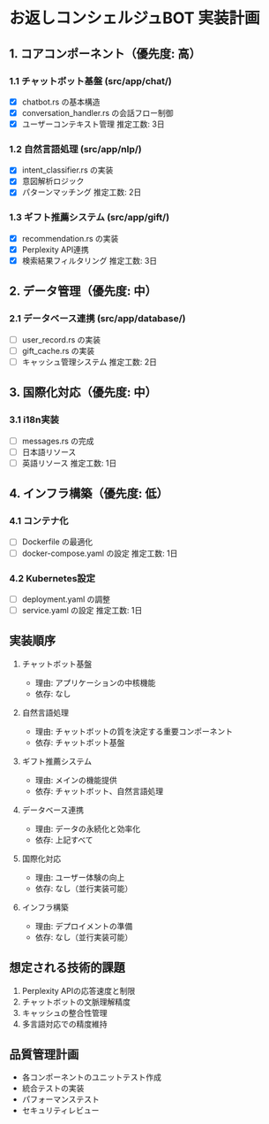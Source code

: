 # お返しコンシェルジュBOT 実装計画

## 1. コアコンポーネント（優先度: 高）
### 1.1 チャットボット基盤 (src/app/chat/)
- [x] chatbot.rs の基本構造
- [x] conversation_handler.rs の会話フロー制御
- [x] ユーザーコンテキスト管理
推定工数: 3日

### 1.2 自然言語処理 (src/app/nlp/)
- [x] intent_classifier.rs の実装
- [x] 意図解析ロジック
- [x] パターンマッチング
推定工数: 2日

### 1.3 ギフト推薦システム (src/app/gift/)
- [x] recommendation.rs の実装
- [x] Perplexity API連携
- [x] 検索結果フィルタリング
推定工数: 3日

## 2. データ管理（優先度: 中）
### 2.1 データベース連携 (src/app/database/)
- [ ] user_record.rs の実装
- [ ] gift_cache.rs の実装
- [ ] キャッシュ管理システム
推定工数: 2日

## 3. 国際化対応（優先度: 中）
### 3.1 i18n実装
- [ ] messages.rs の完成
- [ ] 日本語リソース
- [ ] 英語リソース
推定工数: 1日

## 4. インフラ構築（優先度: 低）
### 4.1 コンテナ化
- [ ] Dockerfile の最適化
- [ ] docker-compose.yaml の設定
推定工数: 1日

### 4.2 Kubernetes設定
- [ ] deployment.yaml の調整
- [ ] service.yaml の設定
推定工数: 1日

## 実装順序
1. チャットボット基盤
   - 理由: アプリケーションの中核機能
   - 依存: なし

2. 自然言語処理
   - 理由: チャットボットの質を決定する重要コンポーネント
   - 依存: チャットボット基盤

3. ギフト推薦システム
   - 理由: メインの機能提供
   - 依存: チャットボット、自然言語処理

4. データベース連携
   - 理由: データの永続化と効率化
   - 依存: 上記すべて

5. 国際化対応
   - 理由: ユーザー体験の向上
   - 依存: なし（並行実装可能）

6. インフラ構築
   - 理由: デプロイメントの準備
   - 依存: なし（並行実装可能）

## 想定される技術的課題
1. Perplexity APIの応答速度と制限
2. チャットボットの文脈理解精度
3. キャッシュの整合性管理
4. 多言語対応での精度維持

## 品質管理計画
- 各コンポーネントのユニットテスト作成
- 統合テストの実装
- パフォーマンステスト
- セキュリティレビュー